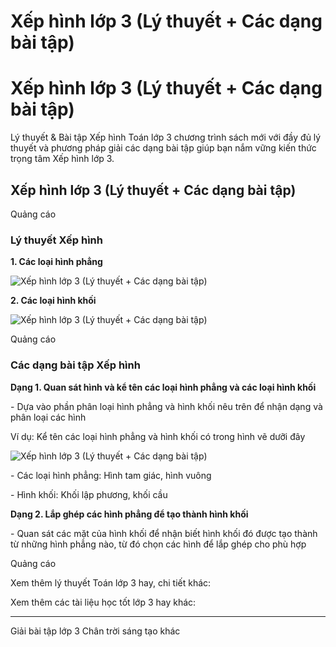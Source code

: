 # Xếp hình lớp 3 (Lý thuyết + Các dạng bài tập)

# Xếp hình lớp 3 (Lý thuyết + Các dạng bài tập)

Lý thuyết & Bài tập Xếp hình Toán lớp 3 chương trình sách mới với đầy đủ lý thuyết và phương pháp giải các dạng bài tập giúp bạn nắm vững kiến thức trọng tâm Xếp hình lớp 3.

## Xếp hình lớp 3 (Lý thuyết + Các dạng bài tập)

Quảng cáo

### Lý thuyết Xếp hình

**1\. Các loại hình phẳng**

![Xếp hình lớp 3 \(Lý thuyết + Các dạng bài tập\)](https://vietjack.com/toan-3-ct/images/ly-thuyet-xep-hinh.PNG)

**2\. Các loại hình khối**

![Xếp hình lớp 3 \(Lý thuyết + Các dạng bài tập\)](https://vietjack.com/toan-3-ct/images/ly-thuyet-xep-hinh-1.PNG)

Quảng cáo

### Các dạng bài tập Xếp hình

**Dạng 1. Quan sát hình và kể tên các loại hình phẳng và các loại hình khối**

\- Dựa vào phần phân loại hình phẳng và hình khối nêu trên để nhận dạng và phân loại các hình

Ví dụ: Kể tên các loại hình phẳng và hình khối có trong hình vẽ dưỡi đây

![Xếp hình lớp 3 \(Lý thuyết + Các dạng bài tập\)](https://vietjack.com/toan-3-ct/images/ly-thuyet-xep-hinh-2.PNG)

\- Các loại hình phẳng: Hình tam giác, hình vuông

\- Hình khối: Khối lập phương, khối cầu

**Dạng 2. Lắp ghép các hình phẳng để tạo thành hình khối**

\- Quan sát các mặt của hình khối để nhận biết hình khối đó được tạo thành từ những hình phẳng nào, từ đó chọn các hình để lắp ghép cho phù hợp

Quảng cáo

Xem thêm lý thuyết Toán lớp 3 hay, chi tiết khác:

Xem thêm các tài liệu học tốt lớp 3 hay khác:

* * *

Giải bài tập lớp 3 Chân trời sáng tạo khác
